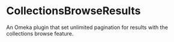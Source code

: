 # CollectionsBrowseResults
An Omeka plugin that set unlimited pagination for results with the collections browse feature.
